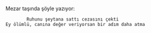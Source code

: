 Mezar taşında şöyle yazıyor:
  
  ```
          Ruhunu şeytana sattı cezasını çekti
  Ey ölümlü, canına değer veriyorsan bir adım daha atma
  ```